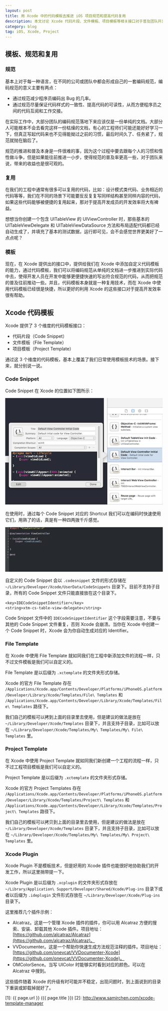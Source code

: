 ```yaml
---
layout: post
title: 用 Xcode 中的代码模板去推进 iOS 项目规范和提高代码复用
description: 本文讨论 Xcode 代码片段、文件模板、项目模板等相关接口对于普及团队开发的项目规范、提高 iOS 项目代码复用效率的意义。
category: blog
tag: iOS, Xcode, Project
---
```




## 模板、规范和复用

### 规范

基本上对于每一种语言，在不同的公司或团队中都会形成自己的一套编码规范，编码规范的意义主要有两点：

- 通过规范减少程序员编码出 Bug 的几率。
- 通过规范尽量保证代码样式的一致性、提高代码的可读性，从而方便程序员之间的代码互阅和工作交接。

在实际工作中，大部分团队的编码规范落地下来应该仅是一份单纯的文档。大部分人可能根本不会去看完这样一份枯燥的文档，有心的工程师们可能还能好好学习一下，但真正写起代码来也不见得能拗过之前的习惯，最后时间久了、任务紧了，规范就抛在脑后了。


规范的推进和普及本身是一件很难的事，因为这个过程中要去跟每个人的习惯和惰性做斗争，但是如果能往前推进一小步，使得规范的普及率更高一些，对于团队来说，带来的收益也是很可观的。


### 复用

在我们的工程中通常有很多可以复用的代码，比如：设计模式类代码、业务相近的代码等等，我们在不同的场景下可能要反反复复写同样结构甚至同样内容的代码，如果这些代码能够被便捷的复用起来，那对于提高开发成员的开发效率将大有裨益。

想想当你创建一个包含 UITableView 的 UIViewController 时，那些基本的 UITableViewDelegate 和 UITableViewDataSource 方法和布局适配代码都已经自动生成了，并填充了基本的测试数据，运行即可见，会不会感觉世界更美好了一点点呢？


### 模板

现在，在 Xcode 提供出的接口中，提供给我们在 Xcode 中添加自定义代码模板的能力，通过代码模板，我们可以将编码规范从单纯的文档进一步推进到实际代码中去，使得开发人员在开发中能够更便捷快速的写出符合规范的代码，从而把规范的普及往前推动一些。并且，代码模板本身就是一种复用技术，而在 Xcode 中使用代码模板已经很是快捷，所以更好的利用 Xcode 的这些接口对于提高开发效率很有帮助。





## Xcode 代码模板

Xcode 提供了 3 个维度的代码模板接口：

- 代码片段（Code Snippet）
- 文件模板（File Template）
- 项目模板（Project Template）

通过这 3 个维度的代码模板，基本上覆盖了我们日常使用模板技术的场景。接下来，就分别说一说。



### Code Snippet

Code Snippet 在 Xcode 的位置如下图所示：

![image](../../images/xcode-template-manager/code_snippet_1.png)

在使用时，通过每个 Code Snippet 对应的 Shortcut 我们可以在编码时快速使用它们，用熟了的话，真是有一种四两拨千斤感觉。

![image](../../images/xcode-template-manager/use_code_snippet.gif)

自定义的 Code Snippet 会以 `.codesnippet` 文件的形式存储在 `~/Library/Developer/Xcode/UserData/CodeSnippets` 目录下。目前不支持子目录，所有的 Code Snippet 文件只能直接放在这个目录下。

	<key>IDECodeSnippetIdentifier</key>
	<string>xtm-cs-table-view-delegate</string>

Code Snippet 文件中的 `IDECodeSnippetIdentifier` 这个字段需要注意，不要与其他的 Code Snippet 文件重复，否则 Xcode 会崩溃。当你在 Xcode 中创建一个 Code Snippet 时，Xcode 会为你自动生成对应的 Identifier。






### File Template

在 Xcode 中使用 File Template 就如同我们在工程中新添加文件的流程一样，只不过文件模板是我们可以自定义的。


File Template 是以后缀为 `.xctemplate` 的文件夹形式存储。

Xcode 的官方 File Template 存在 `/Applications/Xcode.app/Contents/Developer/Platforms/iPhoneOS.platform/Developer/Library/Xcode/Templates/File\ Templates` 和 `/Applications/Xcode.app/Contents/Developer/Library/Xcode/Templates/File\ Templates` 路径下。

我们自己的模板可以拷到上面的目录里去使用，但是建议的做法是放在 `~/Library/Developer/Xcode/Templates` 目录下，并且支持子目录，比如可以放在 `~/Library/Developer/Xcode/Templates/My\ Templates/My\ File\ Templates` 里。





### Project Template

在 Xcode 中使用 Project Template 就如同我们新创建一个工程的流程一样，只不过工程项目模板是我们可以自定义的。

Project Template 是以后缀为 `.xctemplate` 的文件夹形式存储。

Xcode 的官方 Project Templates 存在 `/Applications/Xcode.app/Contents/Developer/Platforms/iPhoneOS.platform/Developer/Library/Xcode/Templates/Project\ Templates` 和 `/Applications/Xcode.app/Contents/Developer/Library/Xcode/Templates/Project\ Templates` 路径下。

我们自己的模板可以拷贝到上面的目录里去使用，但是建议的做法是放在 `~/Library/Developer/Xcode/Templates` 目录下，并且支持子目录，比如可以放在 `~/Library/Developer/Xcode/Templates/My\ Templates/My\ Project\ Templates` 里。


### Xcode Plugin

Xcode Plugin 不是模板技术，但是好用的 Xcode 插件也能很好地协助我们的开发工作，所以这里捎带提一下。

Xcode Plugin 是以后缀为 `.xcplugin` 的文件夹形式存放在 `~/Library/Application\ Support/Developer/Shared/Xcode/Plug-ins` 目录下或者以后缀为 `.ideplugin` 文件形式存放在 `~/Library/Developer/Xcode/Plug-ins` 目录下。


这里推荐几个插件示例：

- Alcatraz。这是一个管理 Xcode 插件的插件，你可以用 Alcatraz 方便的搜索、安装、卸载其他 Xcode 插件。项目地址：[https://github.com/alcatraz/Alcatraz](https://github.com/alcatraz/Alcatraz)。
- VVDocumenter。这是一个帮助你快速生成方法规范注释的插件。项目地址：[https://github.com/onevcat/VVDocumenter-Xcode](https://github.com/onevcat/VVDocumenter-Xcode)。
- OMColorSence。当写 UIColor 时能够实时看到对应的颜色。可以在 Alcatraz 中搜到。

这些插件随着 Xcode 的升级有时可能并不稳定，出现问题时，到上面说到的目录下重装或卸载掉就好了。




[SamirChen]: http://www.samirchen.com "SamirChen"
[1]: {{ page.url }} ({{ page.title }})
[2]: http://www.samirchen.com/xcode-template-manager

